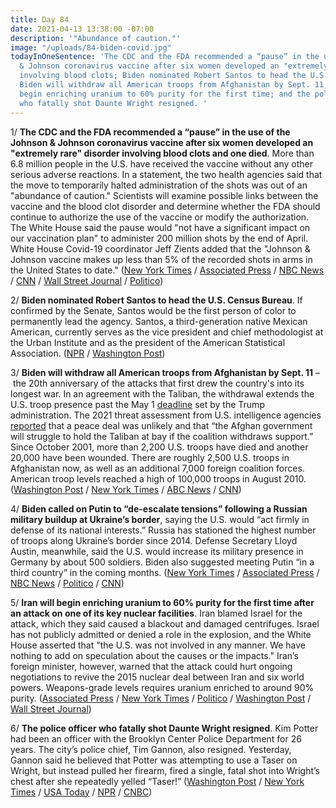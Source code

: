 ```yaml
---
title: Day 84
date: 2021-04-13 13:38:00 -07:00
description: '"Abundance of caution."'
image: "/uploads/84-biden-covid.jpg"
todayInOneSentence: 'The CDC and the FDA recommended a “pause” in the use of the Johnson
  & Johnson coronavirus vaccine after six women developed an "extremely rare" disorder
  involving blood clots; Biden nominated Robert Santos to head the U.S. Census Bureau;
  Biden will withdraw all American troops from Afghanistan by Sept. 11; Iran will
  begin enriching uranium to 60% purity for the first time; and the police officer
  who fatally shot Daunte Wright resigned. '
---
```


1/ **The CDC and the FDA recommended a “pause” in the use of the Johnson & Johnson coronavirus vaccine after six women developed an "extremely rare" disorder involving blood clots and one died**. More than 6.8 million people in the U.S. have received the vaccine without any other serious adverse reactions. In a statement, the two health agencies said that the move to temporarily halted administration of the shots was out of an "abundance of caution." Scientists will examine possible links between the vaccine and the blood clot disorder and determine whether the FDA should continue to authorize the use of the vaccine or modify the authorization. The White House said the pause would "not have a significant impact on our vaccination plan" to administer 200 million shots by the end of April. White House Covid-19 coordinator Jeff Zients added that the "Johnson & Johnson vaccine makes up less than 5% of the recorded shots in arms in the United States to date." ([New York Times](https://www.nytimes.com/2021/04/13/us/politics/johnson-johnson-vaccine-blood-clots-fda-cdc.html) / [Associated Press](https://apnews.com/article/us-pause-j-and-j-vaccine-blood-clot-reports-2dde2aacf486bab59844ef907a28cbce) / [NBC News](https://www.nbcnews.com/news/us-news/johnson-johnson-vaccine-should-be-paused-u-s-after-extremely-n1263898) / [CNN](https://www.cnn.com/2021/04/13/politics/white-house-johnson-and-johnson/index.html) / [Wall Street Journal](https://www.wsj.com/articles/u-s-seeks-to-pause-j-j-covid-19-vaccine-use-amid-clotting-reports-11618313210) / [Politico](https://www.politico.com/news/2021/04/13/j-j-vaccine-supply-disruption-481180))

2/ **Biden nominated Robert Santos to head the U.S. Census Bureau**. If confirmed by the Senate, Santos would be the first person of color to permanently lead the agency. Santos, a third-generation native Mexican American, currently serves as the vice president and chief methodologist at the Urban Institute and as the president of the American Statistical Association. ([NPR](https://www.npr.org/2021/04/13/986612530/biden-to-make-historic-census-director-pick-with-latinx-statistician-rob-santos) / [Washington Post](https://www.washingtonpost.com/politics/2021/04/13/joe-biden-live-updates/#link-5WXZMRQH5FEFZBEEJC6YXI34VU))

3/ **Biden will withdraw all American troops from Afghanistan by Sept. 11** – the 20th anniversary of the attacks that first drew the country's into its longest war. In an agreement with the Taliban, the withdrawal extends the U.S. troop presence past the May 1 [deadline](https://whatthefuckjusthappenedtoday.com/2020/03/02/day-1138/#3-the-u-s-signed-a-deal-with-the-tal) set by the Trump administration. The 2021 threat assessment from U.S. intelligence agencies [reported](https://www.nytimes.com/interactive/2021/04/13/us/annual-threat-assessment-report-pdf.html) that a peace deal was unlikely and that “the Afghan government will struggle to hold the Taliban at bay if the coalition withdraws support.” Since October 2001, more than 2,200 U.S. troops have died and another 20,000 have been wounded. There are roughly 2,500 U.S. troops in Afghanistan now, as well as an additional 7,000 foreign coalition forces. American troop levels reached a high of 100,000 troops in August 2010. ([Washington Post](https://www.washingtonpost.com/national-security/biden-us-troop-withdrawal-afghanistan/2021/04/13/918c3cae-9beb-11eb-8a83-3bc1fa69c2e8_story.html) / [New York Times](https://www.nytimes.com/2021/04/13/us/politics/biden-afghanistan-withdrawal.html) / [ABC News](https://abcnews.go.com/Politics/biden-withdraw-us-forces-afghanistan-911-defense-official/story?id=77046353) / [CNN](https://www.cnn.com/2021/04/13/politics/biden-afghanistan-withdrawal/index.html))

4/ **Biden called on Putin to “de-escalate tensions” following a Russian military buildup at Ukraine’s border**, saying the U.S. would “act firmly in defense of its national interests.” Russia has stationed the highest number of troops along Ukraine’s border since 2014. Defense Secretary Lloyd Austin, meanwhile, said the U.S. would increase its military presence in Germany by about 500 soldiers. Biden also suggested meeting Putin “in a third country” in the coming months. ([New York Times](https://www.nytimes.com/2021/04/13/world/europe/us-military-germany.html) / [Associated Press](https://apnews.com/article/joe-biden-politics-ukraine-vladimir-putin-russia-3a29fb722f9725314495dbaf90b32252) / [NBC News](https://www.nbcnews.com/news/world/biden-proposes-meeting-putin-third-country-amid-ukraine-tensions-n1263947) / [Politico](https://www.politico.com/news/2021/04/13/biden-suggests-summit-putin-481121) / [CNN](https://www.cnn.com/2021/04/13/politics/joe-biden-vladimir-putin-meeting-proposal/))

5/ **Iran will begin enriching uranium to 60% purity for the first time after an attack on one of its key nuclear facilities**. Iran blamed Israel for the attack, which they said caused a blackout and damaged centrifuges. Israel has not publicly admitted or denied a role in the explosion, and the White House asserted that "the U.S. was not involved in any manner. We have nothing to add on speculation about the causes or the impacts." Iran’s foreign minister, however, warned that the attack could hurt ongoing negotiations to revive the 2015 nuclear deal between Iran and six world powers. Weapons-grade levels requires uranium enriched to around 90% purity. ([Associated Press](https://apnews.com/article/israel-iran-iran-nuclear-united-arab-emirates-dubai-5ee1f4cdca4ea2470c564ff3908015a0) / [New York Times](https://www.nytimes.com/2021/04/12/world/middleeast/iran-israel-nuclear-site.html) / [Politico](https://www.politico.com/news/2021/04/12/iran-us-nuclear-talks-israeli-attack-481001) / [Washington Post](https://www.washingtonpost.com/world/middle_east/iran-enrichment-nuclear-israel-talks/2021/04/13/f5cc3fbc-9c5d-11eb-b2f5-7d2f0182750d_story.html) / [Wall Street Journal](https://www.wsj.com/articles/iran-nuclear-negotiator-says-tehran-will-increase-purity-of-uranium-to-60-11618326331))

6/ **The police officer who fatally shot Daunte Wright resigned**. Kim Potter had been an officer with the Brooklyn Center Police Department for 26 years. The city’s police chief, Tim Gannon, also resigned. Yesterday, Gannon said he believed that Potter was attempting to use a Taser on Wright, but instead pulled her firearm, fired a single, fatal shot into Wright’s chest after she repeatedly yelled “Taser!” ([Washington Post](https://www.washingtonpost.com/nation/2021/04/13/kim-potter-daunte-wright-shooting/) / [New York Times](https://www.nytimes.com/2021/04/13/us/kim-potter-daunte-wright-resigns.html?action=click&module=Top%20Stories&pgtype=Homepage) / [USA Today](https://www.usatoday.com/story/news/nation/2021/04/13/daunte-wright-shooting-brooklyn-center-police-officer-kim-potter-taser/7200673002/?scrolla=5eb6d68b7fedc32c19ef33b4) / [NPR](https://www.npr.org/2021/04/13/986866106/brooklyn-center-police-chief-and-officer-who-shot-daunte-wright-resign) / [CNBC](https://www.cnbc.com/2021/04/13/daunte-wright-killing-obama-mourns-minnesota-police-shooting-victim.html))